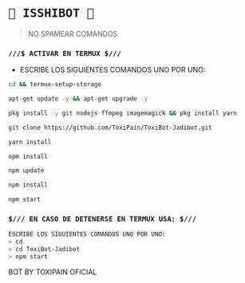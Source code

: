 # `👤 ISSHIBOT 👤`


 > NO SPAMEAR COMANDOS
  

### `///$ ACTIVAR EN TERMUX $///` 
- ESCRIBE LOS SIGUIENTES COMANDOS UNO POR UNO:
```bash
cd && termux-setup-storage
```

```bash
apt-get update -y && apt-get upgrade -y
```

```bash
pkg install -y git nodejs ffmpeg imagemagick && pkg install yarn
```

```bash
git clone https://github.com/ToxiPain/ToxiBot-Jadibot.git
```

```bash
yarn install
```

```bash
npm install
```

```bash
npm update
```

```bash
npm install
```

```bash
npm start
```

### `$/// EN CASO DE DETENERSE EN TERMUX USA: $///`
```bash
ESCRIBE LOS SIGUIENTES COMANDOS UNO POR UNO:
> cd 
> cd ToxiBot-Jadibot
> npm start
```

BOT BY TOXIPAIN OFICIAL 
